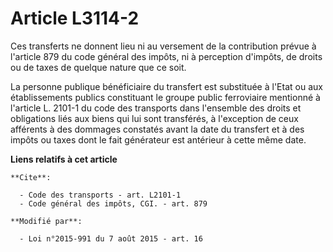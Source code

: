 # Article L3114-2

Ces transferts ne donnent lieu ni au versement de la contribution prévue à l'article 879 du code général des impôts, ni à
perception d'impôts, de droits ou de taxes de quelque nature que ce soit. 

La personne publique bénéficiaire du transfert est substituée à l'Etat ou aux établissements publics constituant le groupe
public ferroviaire mentionné à l'article L. 2101-1 du code des transports dans l'ensemble des droits et obligations liés aux
biens qui lui sont transférés, à l'exception de ceux afférents à des dommages constatés avant la date du transfert et à des
impôts ou taxes dont le fait générateur est antérieur à cette même date.

**Liens relatifs à cet article**

	**Cite**:

	  - Code des transports - art. L2101-1
	  - Code général des impôts, CGI. - art. 879

	**Modifié par**:

	  - Loi n°2015-991 du 7 août 2015 - art. 16
